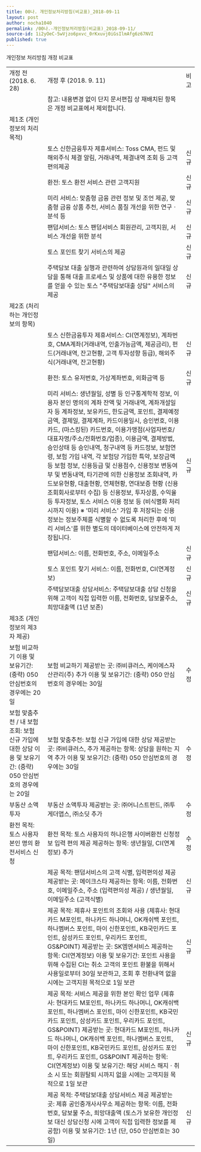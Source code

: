 ```yaml
---
title: 00나. 개인정보처리방침(비교표)_2018-09-11
layout: post
author: nocha1040
permalink: /00나.-개인정보처리방침(비교표)_2018-09-11/
source-id: 1i2yOeC-5wVjzo6pxvc_0rKxuvj0iGsIlmAfg6z67NVI
published: true
---
```

개인정보 처리방침 개정 비교표 

<table>
  <tr>
    <td>개정 전 (2018. 6. 28) </td>
    <td>개정 후 (2018. 9. 11) </td>
    <td>비고 </td>
  </tr>
  <tr>
    <td></td>
    <td>참고: 내용변경 없이 단지 문서편집 상 재배치된 항목은 개정 비교표에서 제외합니다. </td>
    <td></td>
  </tr>
  <tr>
    <td>제1조 (개인정보의 처리 목적) </td>
    <td></td>
    <td></td>
  </tr>
  <tr>
    <td></td>
    <td>토스 신한금융투자 제휴서비스: Toss CMA, 펀드 및 해외주식 체결 알림, 거래내역, 체결내역 조회 등 고객 편의제공 </td>
    <td>신규</td>
  </tr>
  <tr>
    <td></td>
    <td>환전: 토스 환전 서비스 관련 고객지원 </td>
    <td>신규</td>
  </tr>
  <tr>
    <td></td>
    <td>미리 서비스: 맞춤형 금융 관련 정보 및 조언 제공, 맞춤형 금융 상품 추천, 서비스 품질 개선을 위한 연구ㆍ분석 등 </td>
    <td>신규</td>
  </tr>
  <tr>
    <td></td>
    <td>팬덤서비스: 토스 팬덤서비스 회원관리, 고객지원, 서비스 개선을 위한 분석 </td>
    <td>신규</td>
  </tr>
  <tr>
    <td></td>
    <td>토스 포인트 찾기 서비스의 제공 </td>
    <td>신규</td>
  </tr>
  <tr>
    <td></td>
    <td>주택담보 대출 실행과 관련하여 상담원과의 일대일 상담을 통해 대출 프로세스 및 상품에 대한 유용한 정보를 얻을 수 있는 토스 "주택담보대출 상담" 서비스의 제공</td>
    <td>신규</td>
  </tr>
  <tr>
    <td>제2조 (처리하는 개인정보의 항목) </td>
    <td></td>
    <td></td>
  </tr>
  <tr>
    <td></td>
    <td>토스 신한금융투자 제휴서비스: CI(연계정보), 계좌번호, CMA계좌(거래내역, 인출가능금액, 제공금리), 펀드(거래내역, 잔고현황, 고객 투자성향 등급), 해외주식(거래내역, 잔고현황)</td>
    <td>신규</td>
  </tr>
  <tr>
    <td></td>
    <td>환전: 토스 유저번호, 가상계좌번호, 외화금액 등</td>
    <td>신규</td>
  </tr>
  <tr>
    <td></td>
    <td>미리 서비스: 생년월일, 성별 등 인구통계학적 정보, 이용자 본인 명의의 계좌 잔액 및 거래내역, 계좌개설일자 등 계좌정보, 보유카드, 한도금액, 포인트, 결제예정금액, 결제일, 결제계좌, 카드이용일시, 승인번호, 이용카드, (마스킹된) 카드번호, 이용가맹점(사업자번호/대표자명/주소/전화번호/업종), 이용금액, 결제방법, 승인상태 등 승인내역, 청구내역 등 카드정보, 보험연령, 보험 가입 내역, 각 보험당 가입한 특약, 보장금액 등 보험 정보, 신용등급 및 신용점수, 신용정보 변동여부 및 변동내역, 타기관에 의한 신용정보 조회내역, 카드보유현황, 대출현황, 연체현황, 연대보증 현황 (신용조회회사로부터 수집) 등 신용정보, 투자상품, 수익율 등 투자정보, 토스 서비스 이용 정보 등 (비식별화 처리 시까지 이용) 
※ '미리 서비스' 가입 후 저장되는 신용정보는 정보주체를 식별할 수 없도록 처리한 후에 '미리 서비스'를 위한 별도의 데이터베이스에 안전하게 저장됩니다.</td>
    <td>신규</td>
  </tr>
  <tr>
    <td></td>
    <td>팬덤서비스: 이름, 전화번호, 주소, 이메일주소</td>
    <td>신규</td>
  </tr>
  <tr>
    <td></td>
    <td>토스 포인트 찾기 서비스: 이름, 전화번호, CI(연계정보)</td>
    <td>신규</td>
  </tr>
  <tr>
    <td></td>
    <td>주택담보대출 상담서비스: 주택담보대출 상담 신청을 위해 고객이 직접 입력한 이름, 전화번호, 담보물주소, 희망대출액 (1년 보존)</td>
    <td>신규</td>
  </tr>
  <tr>
    <td>제3조 (개인정보의 제3자 제공) </td>
    <td></td>
    <td></td>
  </tr>
  <tr>
    <td>보험 비교하기 
이용 및 보유기간: (중략) 050 안심번호의 경우에는 20일 </td>
    <td>보험 비교하기 
제공받는 곳: ㈜비큐러스, 케이에스자산관리(주) 추가
이용 및 보유기간: (중략) 050 안심번호의 경우에는 30일</td>
    <td>수정</td>
  </tr>
  <tr>
    <td>보험 맞춤추천 / 내 보험 조회: 보험 신규 가입에 대한 상담
이용 및 보유기간: (중략) 050 안심번호의 경우에는 20일
</td>
    <td>보험 맞춤추천: 보험 신규 가입에 대한 상담
제공받는 곳: ㈜비큐러스, 추가 
제공하는 항목: 상담을 원하는 지역 추가 
이용 및 보유기간: (중략) 050 안심번호의 경우에는 30일</td>
    <td>수정</td>
  </tr>
  <tr>
    <td>부동산 소액투자
</td>
    <td>부동산 소액투자
제공받는 곳: ㈜어니스트펀드, ㈜투게더앱스, ㈜소딧 추가</td>
    <td>수정</td>
  </tr>
  <tr>
    <td>환전
목적: 토스 사용자 본인 명의 환전서비스 신청
</td>
    <td>환전
목적: 토스 사용자의 하나은행 사이버환전 신청정보 입력 편의 제공
제공하는 항목: 생년월일, CI(연계정보) 추가</td>
    <td>수정</td>
  </tr>
  <tr>
    <td></td>
    <td>제공 목적: 팬덤서비스의 고객 식별, 입력편의성 제공 
제공받는 곳: 메이크스타
제공하는 항목: 이름, 전화번호, 이메일주소, 주소 (입력편의성 제공) / 생년월일, 이메일주소 (고객식별) 
</td>
    <td>신규</td>
  </tr>
  <tr>
    <td></td>
    <td>제공 목적: 제휴사 포인트의 조회와 사용 (제휴사: 현대카드 M포인트, 하나카드 하나머니, OK캐쉬백 포인트, 하나멤버스 포인트, 마이 신한포인트, KB국민카드 포인트, 삼성카드 포인트, 우리카드 포인트, GS&POINT) 
제공받는 곳: SK엠엔서비스
제공하는 항목: CI(연계정보) 
이용 및 보유기간: 포인트 사용을 위해 수집된 CI는 취소 고객의 포인트 환불을 위해서 사용일로부터 30일 보관하고, 조회 후 전환내역 없을 시에는 고객지원 목적으로 1일 보관</td>
    <td>신규</td>
  </tr>
  <tr>
    <td></td>
    <td>제공 목적: 서비스 제공을 위한 본인 확인 업무 (제휴사: 현대카드 M포인트, 하나카드 하나머니, OK캐쉬백 포인트, 하나멤버스 포인트, 마이 신한포인트, KB국민카드 포인트, 삼성카드 포인트, 우리카드 포인트, GS&POINT) 
제공받는 곳: 현대카드 M포인트, 하나카드 하나머니, OK캐쉬백 포인트, 하나멤버스 포인트, 마이 신한포인트, KB국민카드 포인트, 삼성카드 포인트, 우리카드 포인트, GS&POINT 
제공하는 항목: CI(연계정보) 
이용 및 보유기간: 해당 서비스 해지ㆍ취소 시 또는 회원탈퇴 시까지 없을 시에는 고객지원 목적으로 1일 보관 </td>
    <td>신규</td>
  </tr>
  <tr>
    <td></td>
    <td>제공 목적: 주택담보대출 상담서비스 제공
제공받는 곳: 제휴 공인중개사사무소
제공하는 항목: 이름, 전화번호, 담보물 주소, 희망대출액
(토스가 보유한 개인정보 대신 상담신청 시에 고객이 직접 입력한 정보를 제공함)
이용 및 보유기간: 1년 (단, 050 안심번호는 30일)</td>
    <td>신규</td>
  </tr>
</table>


